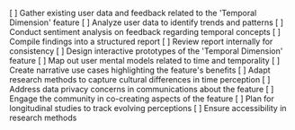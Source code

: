 [ ] Gather existing user data and feedback related to the 'Temporal Dimension' feature
[ ] Analyze user data to identify trends and patterns
[ ] Conduct sentiment analysis on feedback regarding temporal concepts
[ ] Compile findings into a structured report
[ ] Review report internally for consistency
[ ] Design interactive prototypes of the 'Temporal Dimension' feature
[ ] Map out user mental models related to time and temporality
[ ] Create narrative use cases highlighting the feature's benefits
[ ] Adapt research methods to capture cultural differences in time perception
[ ] Address data privacy concerns in communications about the feature
[ ] Engage the community in co-creating aspects of the feature
[ ] Plan for longitudinal studies to track evolving perceptions
[ ] Ensure accessibility in research methods